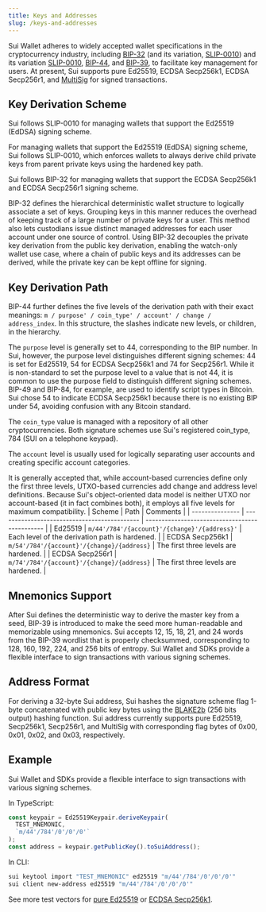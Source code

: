 ```yaml
---
title: Keys and Addresses
slug: /keys-and-addresses
---
```


Sui Wallet adheres to widely accepted wallet specifications in the cryptocurrency industry, including [BIP-32](https://github.com/bitcoin/bips/blob/master/bip-0032.mediawiki) (and its variation, [SLIP-0010](https://github.com/satoshilabs/slips/blob/master/slip-0010.md)) and its variation [SLIP-0010](https://github.com/satoshilabs/slips/blob/master/slip-0010.md), [BIP-44](https://github.com/bitcoin/bips/blob/master/bip-0044.mediawiki), and [BIP-39](https://github.com/bitcoin/bips/blob/master/bip-0039.mediawiki), to facilitate key management for users. At present, Sui supports pure Ed25519, ECDSA Secp256k1, ECDSA Secp256r1, and [MultiSig](multisig.md) for signed transactions.

## Key Derivation Scheme

Sui follows SLIP-0010 for managing wallets that support the Ed25519 (EdDSA) signing scheme.

For managing wallets that support the Ed25519 (EdDSA) signing scheme, Sui follows SLIP-0010, which enforces wallets to always derive child private keys from parent private keys using the hardened key path.

Sui follows BIP-32 for managing wallets that support the ECDSA Secp256k1 and ECDSA Secp256r1 signing scheme.

BIP-32 defines the hierarchical deterministic wallet structure to logically associate a set of keys. Grouping keys in this manner reduces the overhead of keeping track of a large number of private keys for a user. This method also lets custodians issue distinct managed addresses for each user account under one source of control. Using BIP-32 decouples the private key derivation from the public key derivation, enabling the watch-only wallet use case, where a chain of public keys and its addresses can be derived, while the private key can be kept offline for signing.

## Key Derivation Path

BIP-44 further defines the five levels of the derivation path with their exact meanings: `m / purpose' / coin_type' / account' / change / address_index`. In this structure, the slashes indicate new levels, or children, in the hierarchy.

The `purpose` level is generally set to 44, corresponding to the BIP number. In Sui, however, the purpose level distinguishes different signing schemes: 44 is set for Ed25519, 54 for ECDSA Secp256k1 and 74 for Secp256r1. While it is non-standard to set the purpose level to a value that is not 44, it is common to use the purpose field to distinguish different signing schemes. BIP-49 and BIP-84, for example, are used to identify script types in Bitcoin. Sui chose 54 to indicate ECDSA Secp256k1 because there is no existing BIP under 54, avoiding confusion with any Bitcoin standard.

The `coin_type` value is managed with a repository of all other cryptocurrencies. Both signature schemes use Sui's registered coin_type, 784 (SUI on a telephone keypad).

The `account` level is usually used for logically separating user accounts and creating specific account categories.

It is generally accepted that, while account-based currencies define only the first three levels, UTXO-based currencies add change and address level definitions. Because Sui's object-oriented data model is neither UTXO nor account-based (it in fact combines both), it employs all five levels for maximum compatibility.
| Scheme          | Path                                         | Comments                                       |
| --------------- | -------------------------------------------- | ---------------------------------------------- |
| Ed25519         | `m/44'/784'/{account}'/{change}'/{address}'` | Each level of the derivation path is hardened. |
| ECDSA Secp256k1 | `m/54'/784'/{account}'/{change}/{address}`   | The first three levels are hardened.           |
| ECDSA Secp256r1 | `m/74'/784'/{account}'/{change}/{address}`   | The first three levels are hardened.           |

## Mnemonics Support

After Sui defines the deterministic way to derive the master key from a seed, BIP-39 is introduced to make the seed more human-readable and memorizable using mnemonics. Sui accepts 12, 15, 18, 21, and 24 words from the BIP-39 wordlist that is properly checksummed, corresponding to 128, 160, 192, 224, and 256 bits of entropy. Sui Wallet and SDKs provide a flexible interface to sign transactions with various signing schemes.

## Address Format

For deriving a 32-byte Sui address, Sui hashes the signature scheme flag 1-byte concatenated with public key bytes using the [BLAKE2b](https://www.blake2.net/) (256 bits output) hashing function. Sui address currently supports pure Ed25519, Secp256k1, Secp256r1, and MultiSig with corresponding flag bytes of 0x00, 0x01, 0x02, and 0x03, respectively.

## Example

Sui Wallet and SDKs provide a flexible interface to sign transactions with various signing schemes.

In TypeScript:

```typescript
const keypair = Ed25519Keypair.deriveKeypair(
  TEST_MNEMONIC,
  `m/44'/784'/0'/0'/0'`
);
const address = keypair.getPublicKey().toSuiAddress();
```

In CLI:

```bash
sui keytool import "TEST_MNEMONIC" ed25519 "m/44'/784'/0'/0'/0'"
sui client new-address ed25519 "m/44'/784'/0'/0'/0'"
```

See more test vectors for [pure Ed25519](https://github.com/MystenLabs/sui/blob/f3b5fdd73da64a0df65fb4323471512b0f57ec4d/sdk/typescript/test/unit/cryptography/ed25519-keypair.test.ts) or [ECDSA Secp256k1](https://github.com/MystenLabs/sui/blob/199f06d25ce85f0270a1a5a0396156bb2b83122c/sdk/typescript/test/unit/cryptography/secp256k1-keypair.test.ts).
